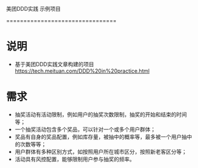 美团DDD实践 示例项目

================================

# 说明
* 基于美团DDD实践文章构建的项目
https://tech.meituan.com/DDD%20in%20practice.html

# 需求
* 抽奖活动有活动限制，例如用户的抽奖次数限制，抽奖的开始和结束的时间等；
* 一个抽奖活动包含多个奖品，可以针对一个或多个用户群体；
* 奖品有自身的奖品配置，例如库存量，被抽中的概率等，最多被一个用户抽中的次数等等；
* 用户群体有多种区别方式，如按照用户所在城市区分，按照新老客区分等；
* 活动具有风控配置，能够限制用户参与抽奖的频率。